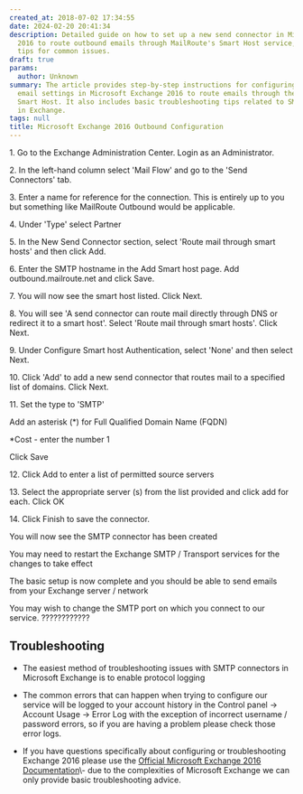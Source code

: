 ```yaml
---
created_at: 2018-07-02 17:34:55
date: 2024-02-20 20:41:34
description: Detailed guide on how to set up a new send connector in Microsoft Exchange
  2016 to route outbound emails through MailRoute's Smart Host service, with troubleshooting
  tips for common issues.
draft: true
params:
  author: Unknown
summary: The article provides step-by-step instructions for configuring the outbound
  email settings in Microsoft Exchange 2016 to route emails through the MailRoute
  Smart Host. It also includes basic troubleshooting tips related to SMTP connectors
  in Exchange.
tags: null
title: Microsoft Exchange 2016 Outbound Configuration
---
```



1\. Go to the Exchange Administration Center. Login as an Administrator.

2\. In the left-hand column select 'Mail Flow' and go to the 'Send Connectors'
tab.

3\. Enter a name for reference for the connection. This is entirely up to you
but something like MailRoute Outbound would be applicable.

4\. Under 'Type' select Partner

5\. In the New Send Connector section, select 'Route mail through smart hosts'
and then click Add.

6\. Enter the SMTP hostname in the Add Smart host page. Add
outbound.mailroute.net and click Save.

7\. You will now see the smart host listed. Click Next.

8\. You will see 'A send connector can route mail directly through DNS or
redirect it to a smart host'. Select 'Route mail through smart hosts'. Click
Next.

9\. Under Configure Smart host Authentication, select 'None' and then select
Next.

10\. Click 'Add' to add a new send connector that routes mail to a specified
list of domains. Click Next.

11\. Set the type to 'SMTP'

Add an asterisk (*) for Full Qualified Domain Name (FQDN)

*Cost - enter the number 1

Click Save

12\. Click Add to enter a list of permitted source servers

13\. Select the appropriate server (s) from the list provided and click add
for each. Click OK

14\. Click Finish to save the connector.

You will now see the SMTP connector has been created

You may need to restart the Exchange SMTP / Transport services for the changes
to take effect

The basic setup is now complete and you should be able to send emails from
your Exchange server / network

You may wish to change the SMTP port on which you connect to our service.
????????????

##

## Troubleshooting

  * The easiest method of troubleshooting issues with SMTP connectors in Microsoft Exchange is to enable protocol logging

  * The common errors that can happen when trying to configure our service will be logged to your account history in the Control panel -> Account Usage -> Error Log with the exception of incorrect username / password errors, so if you are having a problem please check those error logs.

  * If you have questions specifically about configuring or troubleshooting Exchange 2016 please use the [Official Microsoft Exchange 2016 Documentation](https://technet.microsoft.com/en-us/library/mt170645\(v=exchg.160\).aspx)\- due to the complexities of Microsoft Exchange we can only provide basic troubleshooting advice.

